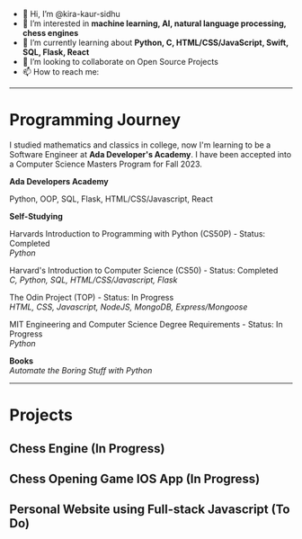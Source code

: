 - 👋 Hi, I’m @kira-kaur-sidhu
- 👀 I’m interested in **machine learning, AI, natural language processing, chess engines**
- 🌱 I’m currently learning about **Python, C, HTML/CSS/JavaScript, Swift, SQL, Flask, React**
- 💞️ I’m looking to collaborate on Open Source Projects
- 📫 How to reach me: 

<!---
kira-kaur-sidhu/kira-kaur-sidhu is a ✨ special ✨ repository because its `README.md` (this file) appears on your GitHub profile.
You can click the Preview link to take a look at your changes.
--->
---
# Programming Journey
I studied mathematics and classics in college, now I'm learning to be a Software Engineer at **Ada Developer's Academy**. I have been accepted into a Computer Science Masters Program for Fall 2023.

**Ada Developers Academy**

Python, OOP, SQL, Flask, HTML/CSS/Javascript, React <br />

**Self-Studying**

Harvards Introduction to Programming with Python (CS50P) - Status: Completed  <br />
*Python*

Harvard's Introduction to Computer Science (CS50) - Status: Completed  <br />
*C, Python, SQL, HTML/CSS/Javascript, Flask*

The Odin Project (TOP) - Status: In Progress  <br />
*HTML, CSS, Javascript, NodeJS, MongoDB, Express/Mongoose*

MIT Engineering and Computer Science Degree Requirements - Status: In Progress  <br />
*Python*

**Books** <br />
*Automate the Boring Stuff with Python*

---
# Projects
## Chess Engine (In Progress)

## Chess Opening Game IOS App (In Progress)

## Personal Website using Full-stack Javascript (To Do)
